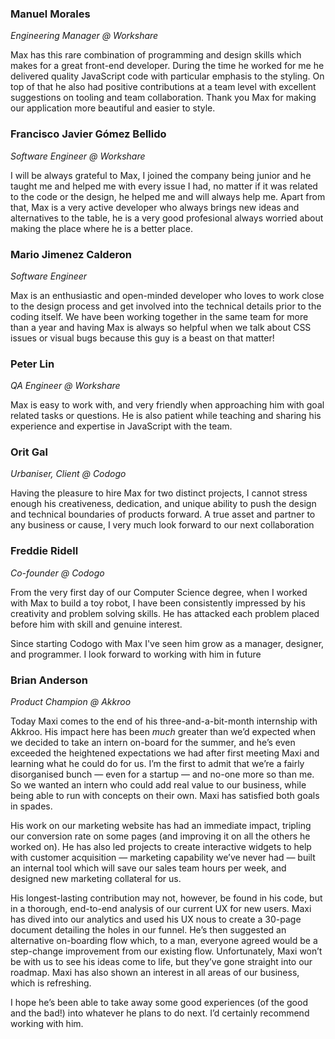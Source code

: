### Manuel Morales
_Engineering Manager @ Workshare_  

Max has this rare combination of programming and design skills which makes for a great front-end developer. During the time he worked for me he delivered quality JavaScript code with particular emphasis to the styling. On top of that he also had positive contributions at a team level with excellent suggestions on tooling and team collaboration. Thank you Max for making our application more beautiful and easier to style.


### Francisco Javier Gómez Bellido
_Software Engineer @ Workshare_  

I will be always grateful to Max, I joined the company being junior and he taught me and helped me with every issue I had, no matter if it was related to the code or the design, he helped me and will always help me.
Apart from that, Max is a very active developer who always brings new ideas and alternatives to the table, he is a very good profesional always worried about making the place where he is a better place.

### Mario Jimenez Calderon
_Software Engineer_  

Max is an enthusiastic and open-minded developer who loves to work close to the design process and get involved into the technical details prior to the coding itself. We have been working together in the same team for more than a year and having Max is always so helpful when we talk about CSS issues or visual bugs because this guy is a beast on that matter!

### Peter Lin
_QA Engineer @ Workshare_  

Max is easy to work with, and very friendly when approaching him with goal related tasks or questions. He is also patient while teaching and sharing his experience and expertise in JavaScript with the team.

### Orit Gal
_Urbaniser, Client @ Codogo_  

Having the pleasure to hire Max for two distinct projects, I cannot stress enough his creativeness, dedication, and unique ability to push the design and technical boundaries of products forward. A true asset and partner to any business or cause, I very much look forward to our next collaboration

### Freddie Ridell
_Co-founder @ Codogo_  

From the very first day of our Computer Science degree, when I worked with Max to build a toy robot, I have been consistently impressed by his creativity and problem solving skills. He has attacked each problem placed before him with skill and genuine interest.  

Since starting Codogo with Max I've seen him grow as a manager, designer, and programmer. I look forward to working with him in future

### Brian Anderson
_Product Champion @ Akkroo_ 

Today Maxi comes to the end of his three-and-a-bit-month internship with Akkroo. His impact here has been *much* greater than we’d expected when we decided to take an intern on-board for the summer, and he’s even exceeded the heightened expectations we had after first meeting Maxi and learning what he could do for us.
I’m the first to admit that we’re a fairly disorganised bunch — even for a startup — and no-one more so than me. So we wanted an intern who could add real value to our business, while being able to run with concepts on their own. Maxi has satisfied both goals in spades.  

His work on our marketing website has had an immediate impact, tripling our conversion rate on some pages (and improving it on all the others he worked on). He has also led projects to create interactive widgets to help with customer acquisition — marketing capability we’ve never had — built an internal tool which will save our sales team hours per week, and designed new marketing collateral for us.  

His longest-lasting contribution may not, however, be found in his code, but in a thorough, end-to-end analysis of our current UX for new users. Maxi has dived into our analytics and used his UX nous to create a 30-page document detailing the holes in our funnel. He’s then suggested an alternative on-boarding flow which, to a man, everyone agreed would be a step-change improvement from our existing flow. Unfortunately, Maxi won’t be with us to see his ideas come to life, but they’ve gone straight into our roadmap. Maxi has also shown an interest in all areas of our business, which is refreshing.  

I hope he’s been able to take away some good experiences (of the good and the bad!) into whatever he plans to do next. I’d certainly recommend working with him.
